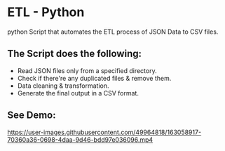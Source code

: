 # ETL - Python
python Script that automates the ETL process of JSON Data to CSV files.

## The Script does the following:

- Read JSON files only from a specified directory.
- Check if there're any duplicated files & remove them.
- Data cleaning & transformation.
- Generate the final output in a CSV format.

## See Demo:
https://user-images.githubusercontent.com/49964818/163058917-70360a36-0698-4daa-9d46-bdd97e036096.mp4

